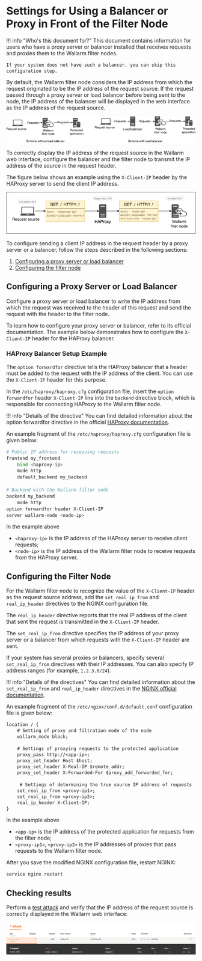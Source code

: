 [img-events]:               ../images/admin-guides/using-proxy-or-balancer/events-en.png
[img-using-balancer]:       ../images/admin-guides/using-proxy-or-balancer/using-balancer-en.png
[img-using-haproxy]:        ../images/admin-guides/using-proxy-or-balancer/using-haproxy-en.png

[link-haproxy-docs]:        http://cbonte.github.io/haproxy-dconv/1.9/configuration.html#option%20forwardfor
[link-nginx-directives]:    https://nginx.org/en/docs/http/ngx_http_realip_module.html
[link-test-attack]:         ../quickstart-en/qs-check-operation-en.md#2-run-a-test-attack

[anchor-configuring-proxy]: #configuring-a-proxy-server-or-load-balancer
[anchor-configuring-node]:  #configuring-the-filter-node

# Settings for Using a Balancer or Proxy in Front of the Filter Node

!!! info "Who's this document for?"
	This document contains information for users who have a proxy server or balancer installed that receives requests and proxies them to the Wallarm filter nodes. 
	
	If your system does not have such a balancer, you can skip this configuration step.

By default, the Wallarm filter node considers the IP address from which the request originated to be the IP address of the request source. If the request passed through a proxy server or load balancer before being sent to the node, the IP address of the balancer will be displayed in the web interface as the IP address of the request source.

![!Using balancer][img-using-balancer]

To correctly display the IP address of the request source in the Wallarm web interface, configure the balancer and the filter node to transmit the IP address of the source in the request header.

The figure below shows an example using the `X-Client-IP` header by the HAProxy server to send the client IP address.

![!Using HAProxy][img-using-haproxy]

To configure sending a client IP address in the request header by a proxy server or a balancer, follow the steps described in the following sections:
1.  [Configuring a proxy server or load balancer][anchor-configuring-proxy]
2.  [Configuring the filter node][anchor-configuring-node]

## Configuring a Proxy Server or Load Balancer

Configure a proxy server or load balancer to write the IP address from which the request was received to the header of this request and send the request with the header to the filter node.

To learn how to configure your proxy server or balancer, refer to its official documentation. The example below demonstrates how to configure the `X-Client-IP` header for the HAProxy balancer.

### HAProxy Balancer Setup Example

The `option forwardfor` directive tells the HAProxy balancer that a header must be added to the request with the IP address of the client. 
You can use the `X-Client-IP` header for this purpose.

In the `/etc/haproxy/haproxy.cfg` configuration file, insert the `option forwardfor` header `X-Client-IP` line into the `backend` directive block, which is responsible for connecting HAProxy to the Wallarm filter node.

!!! info "Details of the directive"
	You can find detailed information about the option forwardfor directive in the official [HAProxy documentation][link-haproxy-docs].

An example fragment of the `/etc/haproxy/haproxy.cfg` configuration file is given below:
``` bash
# Public IP address for receiving requests
frontend my_frontend
	bind <haproxy-ip>
	mode http
	default_backend my_backend

# Backend with the Wallarm filter node
backend my_backend
	mode http
option forwardfor header X-Client-IP
server wallarm-node <node-ip>
```

In the example above
*   `<haproxy-ip>` is the IP address of the HAProxy server to receive client requests;
*   `<node-ip>` is the IP address of the Wallarm filter node to receive requests from the HAProxy server.

## Configuring the Filter Node

For the Wallarm filter node to recognize the value of the `X-Client-IP` header as the request source address, add the `set_real_ip_from` and `real_ip_header` directives to the NGINX configuration file.

The `real_ip_header` directive reports that the real IP address of the client that sent the request is transmitted in the `X-Client-IP` header.

The `set_real_ip_from` directive specifies the IP address of your proxy server or a balancer from which requests with the `X-Client-IP` header are sent.  

If your system has several proxies or balancers, specify several `set_real_ip_from` directives with their IP addresses. 
You can also specify IP address ranges (for example, `1.2.3.0/24`).

!!! info "Details of the directives"
	You can find detailed information about the `set_real_ip_from` and `real_ip_header` directives in the [NGINX official documentation][link-nginx-directives].

An example fragment of the `/etc/nginx/conf.d/default.conf` configuration file is given below:
```
location / {
	# Setting of proxy and filtration mode of the node
	wallarm_mode block;
	
	# Settings of proxying requests to the protected application
	proxy_pass http://<app-ip>;
	proxy_set_header Host $host;
	proxy_set_header X-Real-IP $remote_addr;
	proxy_set_header X-Forwarded-For $proxy_add_forwarded_for;
	
     # Settings of determining the true source IP address of requests
	set_real_ip_from <proxy-ip1>;
	set_real_ip_from <proxy-ip2>;
	real_ip_header X-Client-IP;
}
```

In the example above
*   `<app-ip>` is the IP address of the protected application for requests from the filter node;
*   `<proxy-ip1>`, `<proxy-ip2>` is the IP addresses of proxies that pass requests to the Wallarm filter node.

After you save the modified NGINX configuration file, restart NGINX:
``` bash
service nginx restart
```

## Checking results

Perform a [test attack][link-test-attack] and verify that the IP address of the request source is correctly displayed in the Wallarm web interface:

![!Events][img-events]